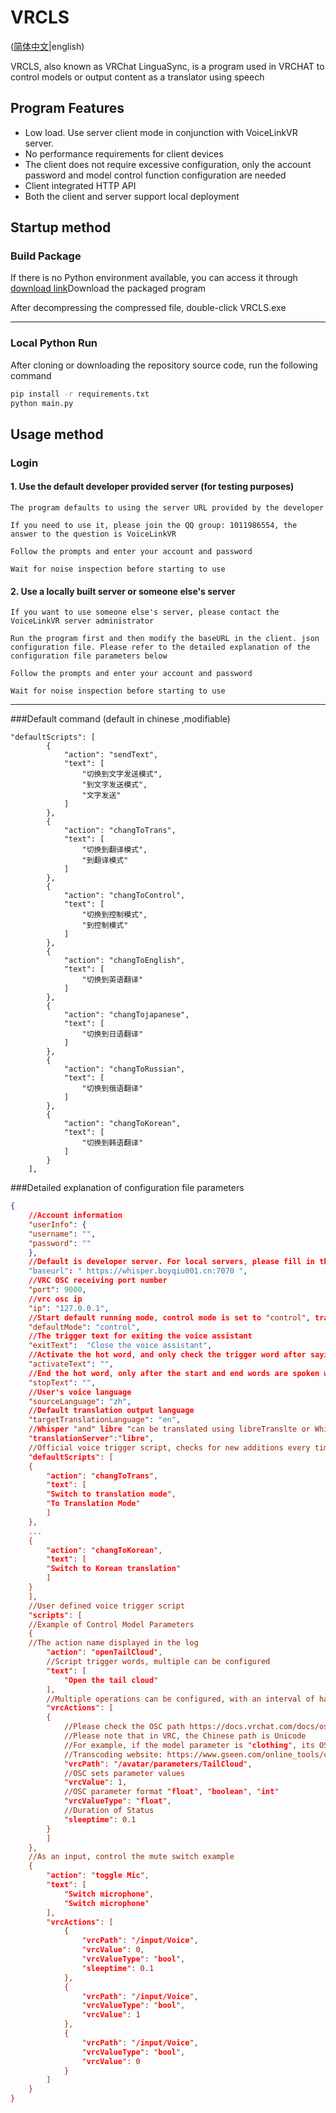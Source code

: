 # VRCLS
([简体中文](README-zh.md)|english)

VRCLS, also known as VRChat LinguaSync, is a program used in VRCHAT to control models or output content as a translator using speech

## Program Features

- Low load. Use server client mode in conjunction with VoiceLinkVR server.
- No performance requirements for client devices
- The client does not require excessive configuration, only the account password and model control function configuration are needed
- Client integrated HTTP API
- Both the client and server support local deployment

## Startup method

### Build Package
If there is no Python environment available, you can access it through [download link](https://github.com/VoiceLinkVR/VRCLS/releases )Download the packaged program

After decompressing the compressed file, double-click VRCLS.exe

---
### Local Python Run

After cloning or downloading the repository source code, run the following command
```bash
pip install -r requirements.txt 
python main.py
```

## Usage method

### Login

#### 1.  Use the default developer provided server (for testing purposes)

    The program defaults to using the server URL provided by the developer

    If you need to use it, please join the QQ group: 1011986554, the answer to the question is VoiceLinkVR

    Follow the prompts and enter your account and password

    Wait for noise inspection before starting to use


####  2.  Use a locally built server or someone else's server

    If you want to use someone else's server, please contact the VoiceLinkVR server administrator

    Run the program first and then modify the baseURL in the client. json configuration file. Please refer to the detailed explanation of the configuration file parameters below

    Follow the prompts and enter your account and password

    Wait for noise inspection before starting to use




---

###Default command (default in chinese ,modifiable)
```
"defaultScripts": [
        {
            "action": "sendText",
            "text": [
                "切换到文字发送模式",
                "到文字发送模式",
	            "文字发送"
            ]
        },
        {
            "action": "changToTrans",
            "text": [
                "切换到翻译模式",
                "到翻译模式"
            ]
        },
        {
            "action": "changToControl",
            "text": [
                "切换到控制模式",
                "到控制模式"
            ]
        },
        {
            "action": "changToEnglish",
            "text": [
                "切换到英语翻译"
            ]
        },
        {
            "action": "changTojapanese",
            "text": [
                "切换到日语翻译"
            ]
        },
        {
            "action": "changToRussian",
            "text": [
                "切换到俄语翻译"
            ]
        },
        {
            "action": "changToKorean",
            "text": [
                "切换到韩语翻译"
            ]
        }
    ],
```
###Detailed explanation of configuration file parameters

```json
{
    //Account information
    "userInfo": {
    "username": "",
    "password": ""
    },
    //Default is developer server. For local servers, please fill in the server apiURL example: http://192.168.2.10:8980/api
    "baseurl": " https://whisper.boyqiu001.cn:7070 ",
    //VRC OSC receiving port number
    "port": 9000,
    //vrc osc ip
    "ip": "127.0.0.1",
    //Start default running mode, control mode is set to "control", translation mode is set to "traction"
    "defaultMode": "control",
    //The trigger text for exiting the voice assistant
    "exitText":  "Close the voice assistant",
    //Activate the hot word, and only check the trigger word after saying it
    "activateText": "",
    //End the hot word, only after the start and end words are spoken will the trigger word in between be checked
    "stopText": "",
    //User's voice language
    "sourceLanguage": "zh",
    //Default translation output language
    "targetTranslationLanguage": "en",
    //Whisper "and" libre "can be translated using libreTranslte or Whisper
    "translationServer":"libre",
    //Official voice trigger script, checks for new additions every time it is updated, and can modify trigger words in the text
    "defaultScripts": [
    {
        "action": "changToTrans",
        "text": [
        "Switch to translation mode",
        "To Translation Mode"
        ]
    },
    ...
    {
        "action": "changToKorean",
        "text": [
        "Switch to Korean translation"
        ]
    }
    ],
    //User defined voice trigger script
    "scripts": [
    //Example of Control Model Parameters
    {
    //The action name displayed in the log
        "action": "openTailCloud",
        //Script trigger words, multiple can be configured
        "text": [
            "Open the tail cloud"
        ],
        //Multiple operations can be configured, with an interval of half a second between each operation
        "vrcActions": [
        {
            //Please check the OSC path https://docs.vrchat.com/docs/osc-overview The following content
            //Please note that in VRC, the Chinese path is Unicode
            //For example, if the model parameter is "clothing", its OSC path is "/avatar/parameters/\ u8863 \ \ u670d"
            //Transcoding website: https://www.gseen.com/online_tools/code_change/unicode_ascii
            "vrcPath": "/avatar/parameters/TailCloud",
            //OSC sets parameter values
            "vrcValue": 1,
            //OSC parameter format "float", "boolean", "int"
            "vrcValueType": "float",
            //Duration of Status
            "sleeptime": 0.1
        }
        ]
    },
    //As an input, control the mute switch example
    {
        "action": "toggle Mic",
        "text": [
            "Switch microphone",
            "Switch microphone"
        ],
        "vrcActions": [
            {
                "vrcPath": "/input/Voice",
                "vrcValue": 0,
                "vrcValueType": "bool",
                "sleeptime": 0.1
            },
            {
                "vrcPath": "/input/Voice",
                "vrcValueType": "bool",
                "vrcValue": 1
            },
            {
                "vrcPath": "/input/Voice",
                "vrcValueType": "bool",
                "vrcValue": 0
            }
        ]
    }
}

```
